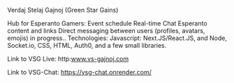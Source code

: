 Verdaj Stelaj Gajnoj (Green Star Gains)

Hub for Esperanto Gamers:
Event schedule
Real-time Chat
Esperanto content and links
Direct messaging between users (profiles, avatars, emojis) in progress..
Technologies: Javascript: Next.JS/React.JS, and Node, Socket.io, CSS, HTML, Auth0, and a few small libraries.

Link to VSG Live: http:www.vs-gajnoj.com

Link to VSG-Chat: https://vsg-chat.onrender.com/
